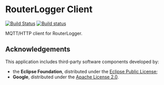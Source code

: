 RouterLogger Client
===================

[![Build Status](https://travis-ci.org/Albertus82/RouterLogger-Client.svg?branch=master)](https://travis-ci.org/Albertus82/RouterLogger-Client)
[![Build status](https://ci.appveyor.com/api/projects/status/github/Albertus82/RouterLogger-Client?branch=master&svg=true)](https://ci.appveyor.com/project/Albertus82/RouterLogger-Client)

MQTT/HTTP client for RouterLogger.

## Acknowledgements

This application includes third-party software components developed by:
* the **Eclipse Foundation**, distributed under the [Eclipse Public License](https://eclipse.org/org/documents/epl-v10.php);
* **Google**, distributed under the [Apache License 2.0](https://www.apache.org/licenses/LICENSE-2.0).
